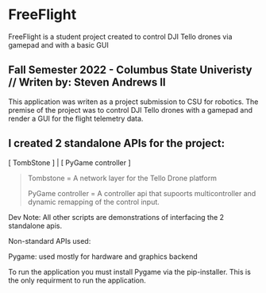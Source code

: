 # FreeFlight
FreeFlight is a student project created to control DJI Tello drones via gamepad and with a basic GUI 

Fall Semester 2022 - Columbus State Univeristy 
// Writen by: Steven Andrews II 
-----------------------------------------------------------------------------------------------------------------------------------

This application was writen as a project submission to CSU for robotics. The premise of the project was to control DJI Tello drones with a gamepad and render a GUI for the flight telemetry data. 

I created 2 standalone APIs for the project:
-----------------------------------------------------------------------------------------------------------------------------------
[ TombStone ] | [ PyGame controller ] 


>Tombstone    = A network layer for the Tello Drone platform 
>
>PyGame controller = A controller api that supoorts multicontroller and dynamic remapping of the control input. 



Dev Note:   All other scripts are demonstrations of interfacing the 2 standalone apis. 


Non-standard APIs used:

Pygame:
used mostly for hardware and graphics backend



To run the application you must install Pygame via the pip-installer. 
This is the only requirment to run the application. 

